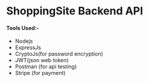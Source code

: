 # ShoppingSite Backend API

#### Tools Used:-

* Nodejs
* ExpressJs
* CryptoJs(for password encryption)
* JWT(json web token)
* Postman (for api testing)
* Stripe (for payment)
